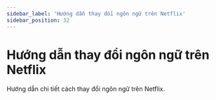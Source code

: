 ```yaml
---
sidebar_label: 'Hướng dẫn thay đổi ngôn ngữ trên Netflix'
sidebar_position: 32
---
```


# Hướng dẫn thay đổi ngôn ngữ trên Netflix

Hướng dẫn chi tiết cách thay đổi ngôn ngữ trên Netflix.